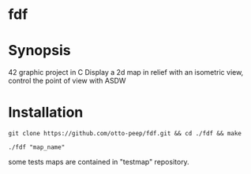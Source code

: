 # fdf

# Synopsis
42 graphic project in C
Display a 2d map in relief with an isometric view, control the point of view with ASDW

# Installation
`git clone https://github.com/otto-peep/fdf.git && cd ./fdf && make`

`./fdf "map_name"`

some tests maps are contained in "testmap" repository.
